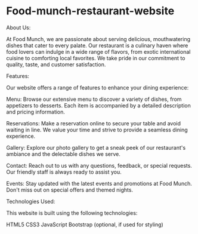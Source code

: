 # Food-munch-restaurant-website

About Us:

At Food Munch, we are passionate about serving delicious, mouthwatering dishes that cater to every palate. Our restaurant is a culinary haven where food lovers can indulge in a wide range of flavors, from exotic international cuisine to comforting local favorites. We take pride in our commitment to quality, taste, and customer satisfaction.

Features:

Our website offers a range of features to enhance your dining experience:

Menu: Browse our extensive menu to discover a variety of dishes, from appetizers to desserts. Each item is accompanied by a detailed description and pricing information.

Reservations: Make a reservation online to secure your table and avoid waiting in line. We value your time and strive to provide a seamless dining experience.

Gallery: Explore our photo gallery to get a sneak peek of our restaurant's ambiance and the delectable dishes we serve.

Contact: Reach out to us with any questions, feedback, or special requests. Our friendly staff is always ready to assist you.

Events: Stay updated with the latest events and promotions at Food Munch. Don't miss out on special offers and themed nights.

Technologies Used:

This website is built using the following technologies:

HTML5
CSS3
JavaScript
Bootstrap (optional, if used for styling)
